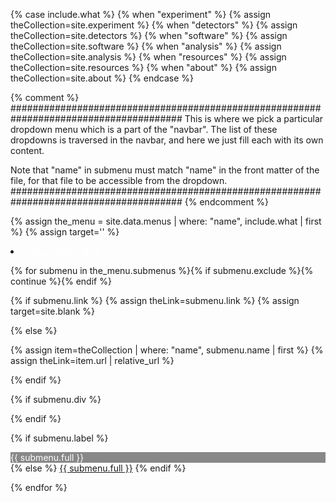 {% case include.what %}
{% when "experiment" %}	{% assign theCollection=site.experiment %}
{% when "detectors" %}	{% assign theCollection=site.detectors %}
{% when "software" %}	{% assign theCollection=site.software %}
{% when "analysis" %}	{% assign theCollection=site.analysis %}
{% when "resources" %}	{% assign theCollection=site.resources %}
{% when "about" %}	{% assign theCollection=site.about %}
{% endcase %}

{% comment %}
#######################################################################################
This is where we pick a particular dropdown menu which is a part
of the "navbar". The list of these dropdowns is traversed in the navbar,
and here we just fill each with its own content.

Note that "name" in submenu must match "name" in the front matter of the file, for
that file to be accessible from the dropdown.
#######################################################################################
{% endcomment %}

{% assign the_menu = site.data.menus | where: "name", include.what | first %}
{% assign target='' %}

<li class="nav-item dropdown px-4">
<a class="nav-link dropdown-toggle" href="#" id="navbarDropdown" role="button" data-toggle="dropdown" aria-haspopup="true" aria-expanded="false" style="color: #fff;">{{ the_menu.full }}</a>
<div class="dropdown-menu" aria-labelledby="navbarDropdown">

{% for submenu in the_menu.submenus %}{% if submenu.exclude %}{% continue %}{% endif %}

{% if submenu.link %}
{% assign theLink=submenu.link %}
{% assign target=site.blank %}

{% else %}

{% assign item=theCollection | where: "name", submenu.name | first %}
{% assign theLink=item.url | relative_url %}

{% endif %}

{% if submenu.div %}<div class="dropdown-divider"></div>{% endif %}

{% if submenu.label %}
<div class="dropdown-item" style="color: #fff; background-color: #888;">{{ submenu.full }}</div>
{% else %}
<a class="dropdown-item" href="{{ theLink }}" {{ target }}>{{ submenu.full }}</a>
{% endif %}

{% endfor %}

</div>
</li>

